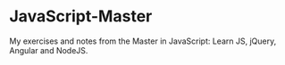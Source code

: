 # JavaScript-Master
My exercises and notes from the Master in JavaScript: Learn JS, jQuery, Angular and NodeJS.
